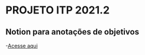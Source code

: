 # PROJETO ITP 2021.2

## Notion para anotações de objetivos
-[Acesse aqui](https://almond-brand-76e.notion.site/Projeto-ITP-2021-2-44b8309c1bc449e99ce9c3c8150a753e)
